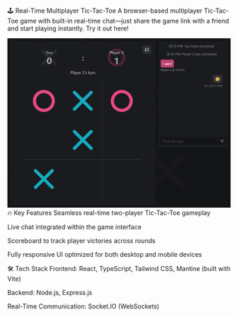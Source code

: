 🕹️ Real-Time Multiplayer Tic-Tac-Toe
A browser-based multiplayer Tic-Tac-Toe game with built-in real-time chat—just share the game link with a friend and start playing instantly. Try it out here!

<div align="center"> <img src="images/screenshot.png" alt="Tic-Tac-Toe Game UI" width="700"> </div>
🔥 Key Features
Seamless real-time two-player Tic-Tac-Toe gameplay

Live chat integrated within the game interface

Scoreboard to track player victories across rounds

Fully responsive UI optimized for both desktop and mobile devices

🛠️ Tech Stack
Frontend: React, TypeScript, Tailwind CSS, Mantine (built with Vite)

Backend: Node.js, Express.js

Real-Time Communication: Socket.IO (WebSockets)
